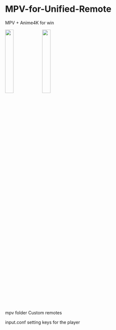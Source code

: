 # MPV-for-Unified-Remote
 MPV + Anime4K for win
 
<img src="https://user-images.githubusercontent.com/20769035/148910227-158be478-36ef-4318-8e7e-ab556b477f04.jpg" width="23%"></img> <img src="https://user-images.githubusercontent.com/20769035/148910245-bf0822c0-d7cc-4091-93c2-3f48c24c1a21.jpg" width="23%"></img> 

mpv folder Custom remotes

input.conf setting keys for the player 
